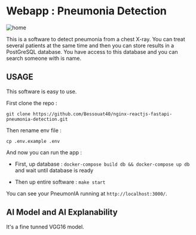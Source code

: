 # Webapp : Pneumonia Detection

![home](./screen/ihm.png)

This is a software to detect pneumonia from a chest X-ray.
You can treat several patients at the same time and then you can store results in a PostGreSQL database.
You have access to this database and you can search someone with is name.

## USAGE

This software is easy to use.

First clone the repo :

`git clone https://github.com/Bessouat40/nginx-reactjs-fastapi-pneumonia-detection.git`

Then rename env file :

`cp .env.example .env`

And now you can run the app :

- First, up database : `docker-compose build db && docker-compose up db` and wait until database is ready

- Then up entire software : `make start`

You can see your PneumonIA running at `http://localhost:3000/`.

## AI Model and AI Explanability

It's a fine tunned VGG16 model.
